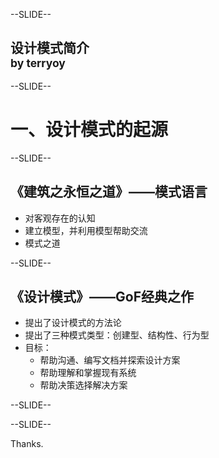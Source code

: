 --SLIDE--

## 设计模式简介<br/><sub>by terryoy</sub>

--SLIDE--

# 一、设计模式的起源

--SLIDE--

## 《建筑之永恒之道》——模式语言
* 对客观存在的认知
* 建立模型，并利用模型帮助交流
* 模式之道

--SLIDE--

## 《设计模式》——GoF经典之作

* 提出了设计模式的方法论
* 提出了三种模式类型：创建型、结构性、行为型
* 目标：
  * 帮助沟通、编写文档并探索设计方案
  * 帮助理解和掌握现有系统
  * 帮助决策选择解决方案

--SLIDE--



--SLIDE--

Thanks.
